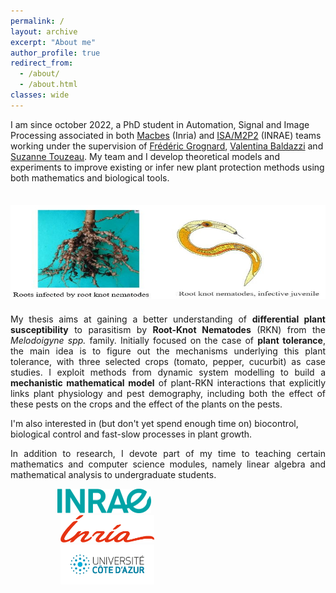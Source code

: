 ```yaml
---
permalink: /
layout: archive
excerpt: "About me"
author_profile: true
redirect_from: 
  - /about/
  - /about.html
classes: wide
---
```

I am since october 2022, a PhD student in Automation, Signal and Image Processing associated in both <a href="https://team.inria.fr/macbes/">Macbes</a> (Inria) and <a href="https://www6.paca.inrae.fr/institut-sophia-agrobiotech_eng/Research-teams/M2P2">ISA/M2P2</a> (INRAE) teams working under the supervision of <a href="http://www-sop.inria.fr/members/Frederic.Grognard">Frédéric Grognard</a>, <a href="https://www.researchgate.net/profile/Valentina-Baldazzi">Valentina Baldazzi</a> and <a href="https://www6.paca.inrae.fr/institut-sophia-agrobiotech_eng/Research-teams/M2P2/Team-members/TOUZEAU-Suzanne">Suzanne Touzeau</a>. My team and I develop theoretical models and experiments to improve existing or infer new plant protection methods using both mathematics and biological tools.

<div align="justify"><img src="../images/background.jpg" width="950px" height="150" vspace="21"><br clear="left"></div>

<div align="justify">My thesis aims at gaining a better understanding of <b>differential plant susceptibility</b> to parasitism by <b>Root-Knot Nematodes</b> (RKN) from the <i>Melodoigyne spp.</i> family. Initially focused on the case of <b>plant tolerance</b>, the main idea is to figure out the mechanisms underlying this plant tolerance, with three selected crops (tomato, pepper, cucurbit) as case studies. I exploit methods from dynamic system modelling to build a <b>mechanistic mathematical model</b> of plant-RKN interactions that explicitly links plant physiology and pest demography, including both the effect of these pests on the crops and the effect of the plants on the pests.</div>

I'm also interested in (but don't yet spend enough time on) biocontrol, biological control and fast-slow processes in plant growth.

<div align="justify">In addition to research, I devote part of my time to teaching certain mathematics and computer science modules, namely linear algebra and mathematical analysis to undergraduate students.</div>

<img src="../images/Inrae.png" width="150" hspace="75"> <img src="../images/Inria.png" width="150" hspace="80"> <img src="../images/UCA1.jpg" width="150" hspace="80"><br clear="left">
